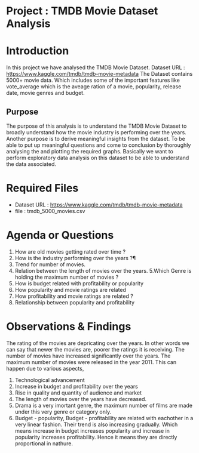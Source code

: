 # Project : TMDB Movie Dataset Analysis

# Introduction
In this project we have analysed the TMDB Movie Dataset.
Dataset URL : https://www.kaggle.com/tmdb/tmdb-movie-metadata
The Dataset contains 5000+ movie data. Which includes some of the important features like vote_average which is the aveage ration of a movie, popularity, release date, movie genres and budget.
## Purpose
The purpose of this analysis is to understand the TMDB Movie Dataset to broadly understand how the movie industry is performing over the years.
Another purpose is to derive meaningful insights from the dataset. To be able to put up meaningful questions and come to conclusion by thoroughly analysing the and plotting the required graphs. Basically we want to perform exploratory data analysis on this dataset to be able to understand the data associated.
# Required Files
* Dataset URL : https://www.kaggle.com/tmdb/tmdb-movie-metadata
* file : tmdb_5000_movies.csv
# Agenda or Questions
1. How are old movies getting rated over time ?
2. How is the industry performing over the years ?¶
3. Trend for number of movies.
4. Relation between the length of movies over the years.
5.Which Genre is holding the maximum number of movies ?
6. How is budget related with profitability or popularity
7. How popularity and movie ratings are related
8. How profitability and movie ratings are related ?
9. Relationship between popularity and profitability
# Observations & Findings
The rating of the movies are depricating over the years. In other words we can say that newer the movies are, poorer the ratings it is receiving.
The number of movies have increased significantly over the years. The maximum number of movies were released in the year 2011. This can happen due to various aspects,
1. Technological advancement
2. Increase in budget and profitability over the years
3. Rise in quality and quantity of audience and market
4. The length of movies over the years have decreased.
5. Drama is a very imortant genre, the maximum number of films are made under this very genre or category only.
6. Budget - popularity, Budget - profitability are related with eachother in a very linear fashion. Their trend is also increasing gradually. Which means increase in budget increases popularity and increase in popularity increases profitability. Hence it means they are directly proportional in nathure.
